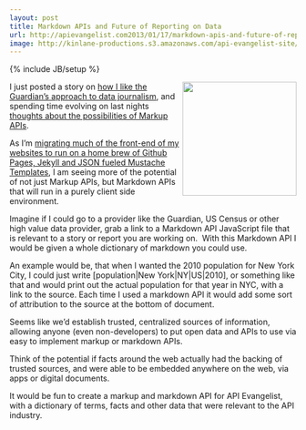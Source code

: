 ```yaml
---
layout: post
title: Markdown APIs and Future of Reporting on Data
url: http://apievangelist.com2013/01/17/markdown-apis-and-future-of-reporting-on-data/
image: http://kinlane-productions.s3.amazonaws.com/api-evangelist-site/blog/markdown-icon.png
---
```

{% include JB/setup %}
<p>
     <img src="https://s3.amazonaws.com/kinlane-productions/markdown-icon.png"  width="200" align="right" />
</p>
<p>
     I just posted a story on <a title="how I like the Guardian’s approach to data journalism" href="http://kinlane.com/2013/01/17/the-guardian-is-brilliant-in-supporting-relevant-events-with-open-data/">how I like the Guardian’s approach to data journalism</a>, and spending time evolving on last nights <a title="Markup APIs" href="/2013/01/16/markup-apis-and-api-scripting-platforms/">thoughts about the possibilities of Markup APIs</a>.
</p>
<p>
     As I’m <a href="http://kinlane.com/2013/01/02/all-side-projects-are-now-hosted-on-github/">migrating much of the front-end of my websites to run on a home brew of Github Pages, Jekyll and JSON fueled Mustache Templates</a>, I am seeing more of the potential of not just Markup APIs, but Markdown APIs that will run in a purely client side environment.
</p>
<p>
     Imagine if I could go to a provider like the Guardian, US Census or other high value data provider, grab a link to a Markdown API JavaScript file that is relevant to a story or report you are working on.  With this Markdown API I would be given a whole dictionary of markdown you could use.
</p>
<p>
     An example would be, that when I wanted the 2010 population for New York City, I could just write [population|New York|NY|US|2010], or something like that and would print out the actual population for that year in NYC, with a link to the source. Each time I used a markdown API it would add some sort of attribution to the source at the bottom of document.
</p>
<p>
     Seems like we’d establish trusted, centralized sources of information, allowing anyone (even non-developers) to put open data and APIs to use via easy to implement markup or markdown APIs.
</p>
<p>
     Think of the potential if facts around the web actually had the backing of trusted sources, and were able to be embedded anywhere on the web, via apps or digital documents.
</p>
<p>
     It would be fun to create a markup and markdown API for API Evangelist, with a dictionary of terms, facts and other data that were relevant to the API industry.
</p>
